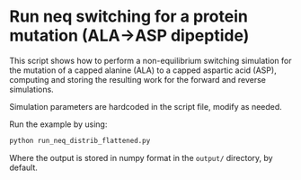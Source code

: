 # Run neq switching for a protein mutation (ALA->ASP dipeptide)
This script shows how to perform a non-equilibrium switching simulation for the mutation of a capped alanine (ALA) to a
capped aspartic acid (ASP), computing and storing the resulting work for the forward and reverse simulations.

Simulation parameters are hardcoded in the script file, modify as needed. 

Run the example by using:
```bash
python run_neq_distrib_flattened.py
```
Where the output is stored in numpy format in the `output/` directory, by default.
